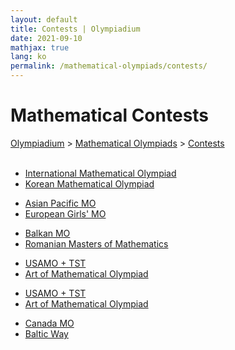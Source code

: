 ```yaml
---
layout: default
title: Contests | Olympiadium
date: 2021-09-10
mathjax: true
lang: ko
permalink: /mathematical-olympiads/contests/
---
```

<h1>Mathematical Contests</h1>
<a href="{{ site.homeurl }}">Olympiadium</a> > <a href="{{ site.homeurl }}mathematical-olympiads/">Mathematical Olympiads</a> > <a href="{{ site.homeurl }}mathematical-olympiads/contests/">Contests</a><br><br>

<ul class="actions fit big">
<li><a href="{{ site.baseurl }}{{ page.permalink }}international-mathematical-olympiad" class="button fit big center"> International Mathematical Olympiad </a></li>
<li><a href="{{ site.baseurl }}{{ page.permalink }}korean-mathematical-olympiad" class="button fit big center"> Korean Mathematical Olympiad </a></li>
</ul>
<ul class="actions fit big">
<li><a href="{{ site.baseurl }}{{ page.permalink }}asian-pacific-mathematical-olympiad" class="button fit big center"> Asian Pacific MO </a></li>
<li><a href="{{ site.baseurl }}{{ page.permalink }}european-girls'-mathematical-olympiad" class="button fit big center"> European Girls' MO </a></li>
</ul>
<ul class="actions fit big">
<li><a href="{{ site.baseurl }}{{ page.permalink }}balkan-mathematical-olympiad" class="button fit big center"> Balkan MO </a></li>
<li><a href="{{ site.baseurl }}{{ page.permalink }}romanian-masters-of-mathematics" class="button fit big center"> Romanian Masters of Mathematics </a></li>
</ul>
<ul class="actions fit big">
<li><a href="{{ site.baseurl }}{{ page.permalink }}usa-mathematical-olympiad" class="button fit big center"> USAMO + TST </a></li>
<li><a href="{{ site.baseurl }}{{ page.permalink }}art-of-mathematical-olympiad" class="button fit big center"> Art of Mathematical Olympiad </a></li>
</ul>
<ul class="actions fit big">
<li><a href="{{ site.baseurl }}{{ page.permalink }}usa-mathematical-olympiad" class="button fit big center"> USAMO + TST </a></li>
<li><a href="{{ site.baseurl }}{{ page.permalink }}art-of-mathematical-olympiad" class="button fit big center"> Art of Mathematical Olympiad </a></li>
</ul>
<ul class="actions fit big">
<li><a href="{{ site.baseurl }}{{ page.permalink }}canada-mathematical-olympiad" class="button fit big center"> Canada MO </a></li>
<li><a href="{{ site.baseurl }}{{ page.permalink }}baltic-way" class="button fit big center"> Baltic Way </a></li>
</ul>
